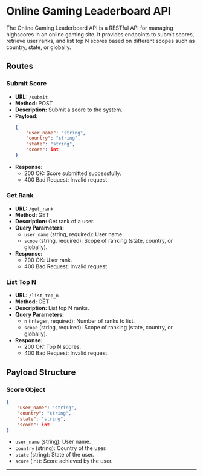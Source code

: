 
# Online Gaming Leaderboard API

The Online Gaming Leaderboard API is a RESTful API for managing highscores in an online gaming site. It provides endpoints to submit scores, retrieve user ranks, and list top N scores based on different scopes such as country, state, or globally.

## Routes

### Submit Score

- **URL:** `/submit`
- **Method:** POST
- **Description:** Submit a score to the system.
- **Payload:**
  ```json
  {
      "user_name": "string",
      "country": "string",
      "state": "string",
      "score": int
  }
  ```
- **Response:**
  - 200 OK: Score submitted successfully.
  - 400 Bad Request: Invalid request.

### Get Rank

- **URL:** `/get_rank`
- **Method:** GET
- **Description:** Get rank of a user.
- **Query Parameters:**
  - `user_name` (string, required): User name.
  - `scope` (string, required): Scope of ranking (state, country, or globally).
- **Response:**
  - 200 OK: User rank.
  - 400 Bad Request: Invalid request.

### List Top N

- **URL:** `/list_top_n`
- **Method:** GET
- **Description:** List top N ranks.
- **Query Parameters:**
  - `n` (integer, required): Number of ranks to list.
  - `scope` (string, required): Scope of ranking (state, country, or globally).
- **Response:**
  - 200 OK: Top N scores.
  - 400 Bad Request: Invalid request.

## Payload Structure

### Score Object

```json
{
    "user_name": "string",
    "country": "string",
    "state": "string",
    "score": int
}
```

- `user_name` (string): User name.
- `country` (string): Country of the user.
- `state` (string): State of the user.
- `score` (int): Score achieved by the user.

---

